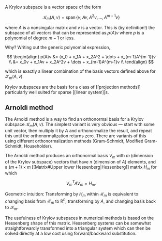 A Krylov subspace is a vector space of the form

$$
\mathcal{K}_m(A, v) = \text{span}\,\{v, Av, A^2v, \dots, A^{m-1}v\}
$$

where $A$ is a nonsingular matrix and $v$ is a vector.
This is (by definition!) the subspace of all vectors that can be
represented as $p(A)v$ where $p$ is a polynomial of degree $m-1$ or less.

Why? Writing out the generic polynomial expression,

$$
\begin{align}
p(A)v &= (x_0 + x_1A + x_2A^2 + \dots + x_{m-1}A^{m-1})v \\
&= x_0v + x_1Av + x_2A^2v + \dots + x_{m-1}A^{m-1}v \\
\end{align}
$$

which is exactly a linear combination of the basis vectors
defined above for $\mathcal{K}_m(A,v)$.

Krylov subspaces are the basis for a class of [[projection methods]]
particularly well suited for sparse [[linear system]]s.

## Arnoldi method

The Arnoldi method is a way to find an orthonormal basis
for a Krylov subspace $\mathcal{K}_m(A,v)$. The simplest variant is very obvious
— start with some unit vector, then multiply it by $A$ and
orthonormalize the result, and repeat this until the
orthonormalization returns zero. There are variants of this
using different orthonormalization methods
(Gram-Schmidt, Modified Gram-Schmidt, Householder).

The Arnoldi method produces an orthonormal basis $V_m$ with $m$ (dimension
of the Krylov subspace) vectors that have $n$ (dimension of $A$) elements,
and a $(m+1) \times m$ [[Matrix#Upper lower Hessenberg|Hessenberg]] matrix $H_m$ for which

$$
V_m^TAV_m = H_m.
$$

Geometric intuition: Transforming by $H_m$ within $\mathcal{K}_m$ is equivalent
to changing basis from $\mathcal{K}_m$ to $\mathbb{R}^n$, transforming by $A$,
and changing basis back to $\mathcal{K}_m$.

The usefulness of Krylov subspaces in numerical methods
is based on the Hessenberg shape of this matrix.
Hessenberg systems can be somewhat straightforwardly
transformed into a triangular system
which can then be solved directly at a low cost
using forward/backward substitution.